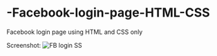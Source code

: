 # -Facebook-login-page-HTML-CSS
Facebook login page using HTML and CSS only

Screenshot:
![FB login SS](https://user-images.githubusercontent.com/94108226/141776544-875c3369-2989-4b21-a283-febfd77ca153.jpg)
